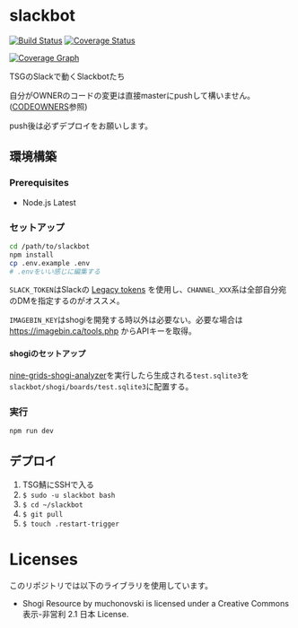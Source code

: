 # slackbot

[![Build Status][travis-image]][travis-url]
[![Coverage Status][codecov-image]][codecov-url]

[![Coverage Graph][codecov-graph]][codecov-url]

[travis-url]: https://travis-ci.org/tsg-ut/slackbot
[travis-image]: https://travis-ci.org/tsg-ut/slackbot.svg?branch=master
[codecov-url]: https://codecov.io/gh/tsg-ut/slackbot
[codecov-image]: https://codecov.io/gh/tsg-ut/slackbot/branch/master/graph/badge.svg
[codecov-graph]: https://codecov.io/gh/tsg-ut/slackbot/branch/master/graphs/tree.svg?width=888&height=150

TSGのSlackで動くSlackbotたち

自分がOWNERのコードの変更は直接masterにpushして構いません。 ([CODEOWNERS](CODEOWNERS)参照)

push後は必ずデプロイをお願いします。

## 環境構築

### Prerequisites

* Node.js Latest

### セットアップ

```sh
cd /path/to/slackbot
npm install
cp .env.example .env
# .envをいい感じに編集する
```

`SLACK_TOKEN`はSlackの [Legacy tokens](https://api.slack.com/custom-integrations/legacy-tokens) を使用し、`CHANNEL_XXX`系は全部自分宛のDMを指定するのがオススメ。

`IMAGEBIN_KEY`はshogiを開発する時以外は必要ない。必要な場合は https://imagebin.ca/tools.php からAPIキーを取得。

#### shogiのセットアップ

[nine-grids-shogi-analyzer](https://github.com/hakatashi/nine-grids-shogi-analyzer)を実行したら生成される`test.sqlite3`を`slackbot/shogi/boards/test.sqlite3`に配置する。

### 実行

```sh
npm run dev
```

## デプロイ

1. TSG鯖にSSHで入る
2. `$ sudo -u slackbot bash`
3. `$ cd ~/slackbot`
4. `$ git pull`
5. `$ touch .restart-trigger`

# Licenses

このリポジトリでは以下のライブラリを使用しています。

* Shogi Resource by muchonovski is licensed under a Creative Commons 表示-非営利 2.1 日本 License.
